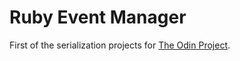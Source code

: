 # Ruby Event Manager

First of the serialization projects for [The Odin Project](http://www.theodinproject.com/courses/ruby-programming/lessons/file-i-o-and-serialization).
